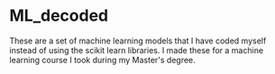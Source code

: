 # ML_decoded
These are a set of machine learning models that I have coded myself instead of using the scikit learn libraries. I made these for a machine learning course I took during my Master's degree.
